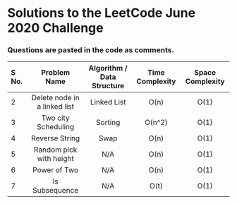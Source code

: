 # Solutions to the LeetCode June 2020 Challenge

### Questions are pasted in the code as comments.
| S No. | Problem Name | Algorithm / Data Structure | Time Complexity | Space Complexity |
| :--- | :---: | :---: | :---: | :---: | 
| 2 | Delete node in a linked list | Linked List | O(n) | O(1) |
| 3 | Two city Scheduling | Sorting | O(n^2) | O(1) |
| 4 | Reverse String | Swap | O(n)| O(1) |
| 5 | Random pick with height | N/A| O(n)| O(1) |
| 6 | Power of Two  | N/A| O(n)| O(1) |
| 7 | Is Subsequence| N/A| O(t)| O(1) |